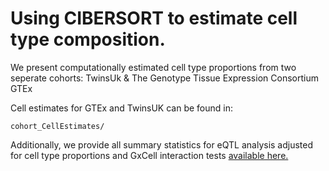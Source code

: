 # Using CIBERSORT to estimate cell type composition.

We present computationally estimated cell type proportions from two seperate cohorts: TwinsUk & The Genotype Tissue Expression Consortium GTEx

Cell estimates for GTEx and TwinsUK can be found in:

```cohort_CellEstimates/```


Additionally, we provide all summary statistics for eQTL analysis adjusted for cell type proportions and GxCell interaction tests [available here.](https://drive.google.com/open?id=17eyKz1YWa8Ujb6Y0ELXSwqmm7fj99j1Q)



